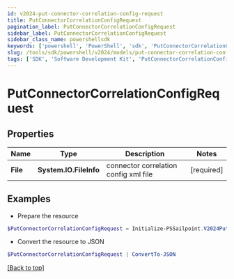 ```yaml
---
id: v2024-put-connector-correlation-config-request
title: PutConnectorCorrelationConfigRequest
pagination_label: PutConnectorCorrelationConfigRequest
sidebar_label: PutConnectorCorrelationConfigRequest
sidebar_class_name: powershellsdk
keywords: ['powershell', 'PowerShell', 'sdk', 'PutConnectorCorrelationConfigRequest', 'V2024PutConnectorCorrelationConfigRequest'] 
slug: /tools/sdk/powershell/v2024/models/put-connector-correlation-config-request
tags: ['SDK', 'Software Development Kit', 'PutConnectorCorrelationConfigRequest', 'V2024PutConnectorCorrelationConfigRequest']
---
```



# PutConnectorCorrelationConfigRequest

## Properties

Name | Type | Description | Notes
------------ | ------------- | ------------- | -------------
**File** |  **System.IO.FileInfo** | connector correlation config xml file | [required]

## Examples

- Prepare the resource
```powershell
$PutConnectorCorrelationConfigRequest = Initialize-PSSailpoint.V2024PutConnectorCorrelationConfigRequest  -File null
```

- Convert the resource to JSON
```powershell
$PutConnectorCorrelationConfigRequest | ConvertTo-JSON
```


[[Back to top]](#) 

